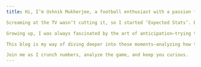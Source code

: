 ```yaml
---
title: Hi, I’m Ushnik Mukherjee, a football enthusiast with a passion for data. Combining my love for the beautiful game with a scientific approach, I aim to uncover the hidden stories behind the numbers. 

Screaming at the TV wasn’t cutting it, so I started ‘Expected Stats’. Because in modern football, if it’s not ‘expected,’ is it even real?

Growing up, I was always fascinated by the art of anticipation—trying to predict what a player would do in a given moment, the decisions they’d make, and how those choices shaped the game.

This blog is my way of diving deeper into those moments—analyzing how teams and players make decisions, measuring their effectiveness, and sharing what the data reveals.

Join me as I crunch numbers, analyze the game, and keep you curious.
---
```


